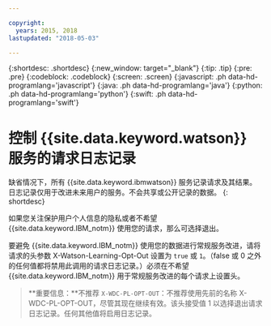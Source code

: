 ```yaml
---

copyright:
  years: 2015, 2018
lastupdated: "2018-05-03"

---
```


{:shortdesc: .shortdesc}
{:new_window: target="_blank"}
{:tip: .tip}
{:pre: .pre}
{:codeblock: .codeblock}
{:screen: .screen}
{:javascript: .ph data-hd-programlang='javascript'}
{:java: .ph data-hd-programlang='java'}
{:python: .ph data-hd-programlang='python'}
{:swift: .ph data-hd-programlang='swift'}

# 控制 {{site.data.keyword.watson}} 服务的请求日志记录

缺省情况下，所有 {{site.data.keyword.ibmwatson}} 服务记录请求及其结果。日志记录仅用于改进未来用户的服务。不会共享或公开记录的数据。
{: shortdesc}

如果您关注保护用户个人信息的隐私或者不希望 {{site.data.keyword.IBM_notm}} 使用您的请求，那么可选择退出。

要避免 {{site.data.keyword.IBM_notm}} 使用您的数据进行常规服务改进，请将请求的头参数 X-Watson-Learning-Opt-Out 设置为 `true` 或 `1`。（false 或 0 之外的任何值都将禁用此调用的请求日志记录。）必须在不希望 {{site.data.keyword.IBM_notm}} 用于常规服务改进的每个请求上设置头。

> **重要信息：**不推荐 `X-WDC-PL-OPT-OUT`：不推荐使用先前的名称 X-WDC-PL-OPT-OUT，尽管其现在继续有效。该头接受值 1 以选择退出请求日志记录。任何其他值将启用日志记录。
